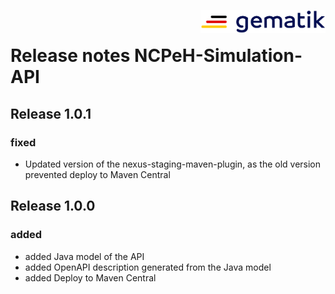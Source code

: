 <img align="right" width="200" height="37" src="Gematik_Logo_Flag.png" alt="Gematik Logo"/> <br/>

# Release notes NCPeH-Simulation-API

## Release 1.0.1

### fixed
- Updated version of the nexus-staging-maven-plugin, as the old version prevented deploy to Maven Central

## Release 1.0.0

### added
- added Java model of the API
- added OpenAPI description generated from the Java model
- added Deploy to Maven Central

